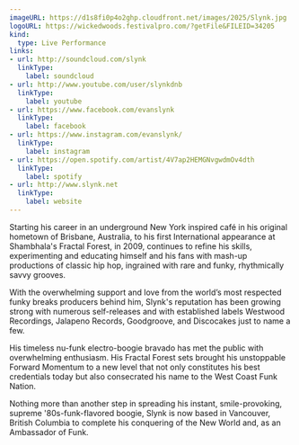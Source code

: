 ```yaml
---
imageURL: https://d1s8fi0p4o2ghp.cloudfront.net/images/2025/Slynk.jpg
logoURL: https://wickedwoods.festivalpro.com/?getFile&FILEID=34205
kind:
  type: Live Performance
links:
- url: http://soundcloud.com/slynk
  linkType:
    label: soundcloud
- url: http://www.youtube.com/user/slynkdnb
  linkType:
    label: youtube
- url: https://www.facebook.com/evanslynk
  linkType:
    label: facebook
- url: https://www.instagram.com/evanslynk/
  linkType:
    label: instagram
- url: https://open.spotify.com/artist/4V7ap2HEMGNvgwdmOv4dth
  linkType:
    label: spotify
- url: http://www.slynk.net
  linkType:
    label: website
---
```

Starting his career in an underground New York inspired café in his original hometown of Brisbane, Australia, to his first International appearance at Shambhala's Fractal Forest, in 2009, continues to refine his skills, experimenting and educating himself and his fans with mash-up productions of classic hip hop, ingrained with rare and funky, rhythmically savvy grooves.

With the overwhelming support and love from the world’s most respected funky breaks producers behind him, Slynk's reputation has been growing strong with numerous self-releases and with established labels Westwood Recordings, Jalapeno Records, Goodgroove, and Discocakes just to name a few.

His timeless nu-funk electro-boogie bravado has met the public with overwhelming enthusiasm.  His Fractal Forest sets brought his unstoppable Forward Momentum to a new level that not only constitutes his best credentials today but also consecrated his name to the West Coast Funk Nation.

Nothing more than another step in spreading his instant, smile-provoking,  supreme '80s-funk-flavored boogie, Slynk is now based in Vancouver, British Columbia to complete his conquering of the New World and, as an Ambassador of Funk. 
